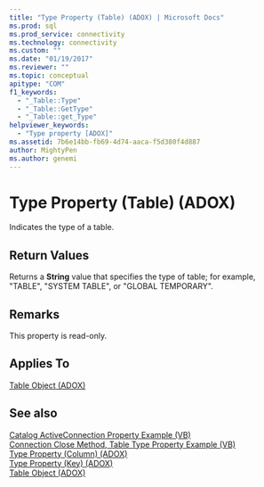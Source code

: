 ```yaml
---
title: "Type Property (Table) (ADOX) | Microsoft Docs"
ms.prod: sql
ms.prod_service: connectivity
ms.technology: connectivity
ms.custom: ""
ms.date: "01/19/2017"
ms.reviewer: ""
ms.topic: conceptual
apitype: "COM"
f1_keywords: 
  - "_Table::Type"
  - "_Table::GetType"
  - "_Table::get_Type"
helpviewer_keywords: 
  - "Type property [ADOX]"
ms.assetid: 7b6e14bb-fb69-4d74-aaca-f5d380f4d887
author: MightyPen
ms.author: genemi
---
```

# Type Property (Table) (ADOX)
Indicates the type of a table.  
  
## Return Values  
 Returns a **String** value that specifies the type of table; for example, "TABLE", "SYSTEM TABLE", or "GLOBAL TEMPORARY".  
  
## Remarks  
 This property is read-only.  
  
## Applies To  
 [Table Object (ADOX)](../../../ado/reference/adox-api/table-object-adox.md)  
  
## See also  
 [Catalog ActiveConnection Property Example (VB)](../../../ado/reference/adox-api/catalog-activeconnection-property-example-vb.md)   
 [Connection Close Method, Table Type Property Example (VB)](../../../ado/reference/adox-api/connection-close-method-table-type-property-example-vb.md)   
 [Type Property (Column) (ADOX)](../../../ado/reference/adox-api/type-property-column-adox.md)   
 [Type Property (Key) (ADOX)](../../../ado/reference/adox-api/type-property-key-adox.md)   
 [Table Object (ADOX)](../../../ado/reference/adox-api/table-object-adox.md)
